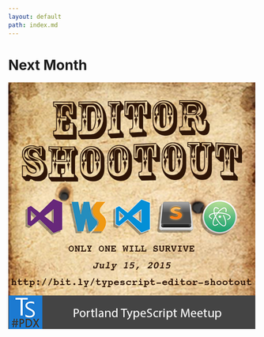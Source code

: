 ```yaml
---
layout: default
path: index.md
---
```


# Next Month
[![TypeScript Editor Shootout](/images/marketing/2015-06-19-editor-shootout.png)](http://bit.ly/typescript-editor-shootout)